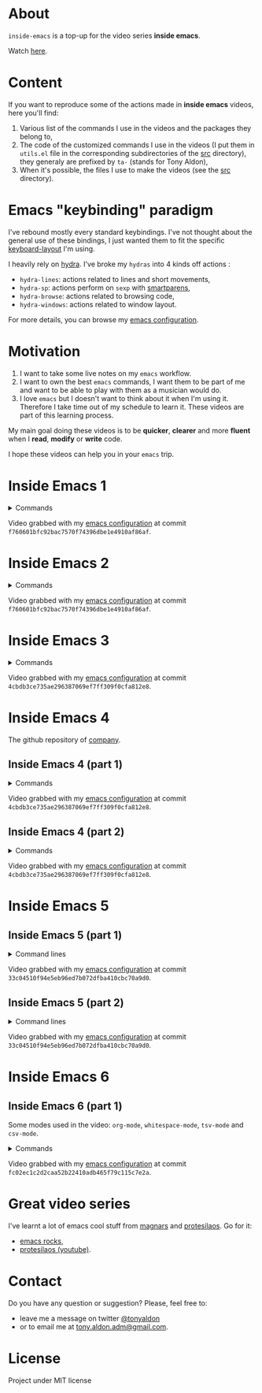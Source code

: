 # About
`inside-emacs` is a top-up for the video series **inside emacs**.

Watch [here](https://youtu.be/F1IXixEhQwk).

# Content

If you want to reproduce some of the actions made in **inside
emacs** videos, here you'll find:

1. Various list of the commands I use in the videos and the packages
   they belong to,
2. The code of the customized commands I use in the videos (I put them
   in `utils.el` file in the corresponding subdirectories of the
   [src](./src/) directory), they generaly are prefixed by `ta-`
   (stands for Tony Aldon),
3. When it's possible, the files I use to make the videos (see the
   [src](./src/) directory).

# Emacs "keybinding" paradigm

I've rebound mostly every standard keybindings. I've not thought about
the general use of these bindings, I just wanted them to fit the
specific [keyboard-layout](https://github.com/tonyaldon/keyboard-layout)
I'm using.

I heavily rely on [hydra](https://github.com/abo-abo/hydra). I've
broke my `hydras` into 4 kinds off actions :

* `hydra-lines`: actions related to lines and short movements,
* `hydra-sp`: actions perform on `sexp` with
  [smartparens](https://github.com/Fuco1/smartparens),
* `hydra-browse`: actions related to browsing code,
* `hydra-windows`: actions related to window layout.

For more details, you can browse my
[emacs configuration](https://github.com/tonyaldon/emacs.d).

# Motivation

1. I want to take some live notes on my `emacs` workflow.
2. I want to own the best `emacs` commands, I want them to be part of me
   and want to be able to play with them as a musician would do.
3. I love `emacs` but I doesn't want to think about it when I'm using
   it. Therefore I take time out of my schedule to learn it. These
   videos are part of this learning process.

My main goal doing these videos is to be **quicker**, **clearer** and
more **fluent** when I **read**, **modify** or **write** code.

I hope these videos can help you in your `emacs` trip.

# Inside Emacs 1

<details>
  <summary>Commands</summary>

| commands                         | packages                                                           |
|----------------------------------|--------------------------------------------------------------------|
| `avy-goto-word-or-subword-1`     | [avy](https://github.com/abo-abo/avy)                              |
| `cleanup-buffer`                 | [customized](./src/inside-emacs-1/utils.el)                        |
| `company-complete-selection`     | [company](https://github.com/company-mode/company-mode)            |
| `er/expand-region`               | [expand-region](https://github.com/magnars/expand-region.el)       |
| `iedit-mode`                     | [iedit](https://github.com/victorhge/iedit)                        |
| `iy-go-to-char`                  | [iy-go-to-char](https://github.com/doitian/iy-go-to-char)          |
| `iy-go-to-char-kill-region`      | [iy-go-to-char](https://github.com/doitian/iy-go-to-char)          |
| `iy-go-to-char-kill-ring-save`   | [iy-go-to-char](https://github.com/doitian/iy-go-to-char)          |
| `mc--insert-number-and-increase` | [multiple-cursors](https://github.com/magnars/multiple-cursors.el) |
| `mc/mark-next-like-this`         | [multiple-cursors](https://github.com/magnars/multiple-cursors.el) |
| `mc/mark-next-like-this-word`    | [multiple-cursors](https://github.com/magnars/multiple-cursors.el) |
| `replace-string`                 | built-in                                                           |
| `scroll-left`                    | built-in                                                           |
| `scroll-right`                   | built-in                                                           |
| `ta-avy-goto-end-of-line`        | [customized](./src/inside-emacs-1/utils.el)                        |
| `ta-mark-sexp-at-point`          | [customized](./src/inside-emacs-1/utils.el)                        |
| `ta-toggle-narrow`               | [customized](./src/inside-emacs-1/utils.el)                        |
| `ta-yank-line-below`             | [customized](./src/inside-emacs-1/utils.el)                        |
| `yank-rectangle`                 | built-in                                                           |

</details>

Video grabbed with my [emacs configuration](https://github.com/tonyaldon/emacs.d)
at commit `f760601bfc92bac7570f74396dbe1e4910af86af`.

# Inside Emacs 2

<details>
  <summary>Commands</summary>

| commands                         | packages                                                           |
|----------------------------------|--------------------------------------------------------------------|
| `avy-goto-word-or-subword-1`     | [avy](https://github.com/abo-abo/avy)                              |
| `dired-do-find-marked-files`     | built-in                                                           |
| `dired-mark`                     | built-in                                                           |
| `dired-narrow`                   | [dired-narrow](https://melpa.org/#/dired-narrow)                   |
| `dired-unmark-all-marks`         | built-in                                                           |
| `er/expand-region`               | [expand-region](https://github.com/magnars/expand-region.el)       |
| `forward-paragraph`              | built-in                                                           |
| `isearch-backward`               | built-in                                                           |
| `isearch-forward`                | built-in                                                           |
| `kmacro-bind-to-key`             | built-in                                                           |
| `kmacro-end-macro`               | built-in                                                           |
| `kmacro-start-macro`             | built-in                                                           |
| `mc--insert-number-and-increase` | [multiple-cursors](https://github.com/magnars/multiple-cursors.el) |
| `mc/mark-next-like-this`         | [multiple-cursors](https://github.com/magnars/multiple-cursors.el) |
| `replace-string`                 | built-in                                                           |
| `set-mark-command`               | built-in                                                           |
| `ta-mark-inside-quotes-or-pairs` | [customized](./src/inside-emacs-2/utils.el)                        |
| `ta-toggle-write-mode`           | [customized](./src/inside-emacs-2/utils.el)                        |
| `ta-w-finish-edit`               | [customized](./src/inside-emacs-2/utils.el)                        |
| `transpose-frame`                | [transpose-frame](https://melpa.org/#/transpose-frame)             |
| `universal-argument`             | built-in                                                           |
| `winner-undo`                    | built-in                                                           |
| `yas-expand`                     | [yasnippet](https://github.com/joaotavora/yasnippet)               |

</details>

Video grabbed with my [emacs configuration](https://github.com/tonyaldon/emacs.d)
at commit `f760601bfc92bac7570f74396dbe1e4910af86af`.

# Inside Emacs 3

<details>
  <summary>Commands</summary>

| commands                           | packages                                                           |
|------------------------------------|--------------------------------------------------------------------|
| `mc/add-cursor-on-click`           | [multiple-cursors](https://github.com/magnars/multiple-cursors.el) |
| `sp-splice-sexp`                   | [smartparens](https://github.com/Fuco1/smartparens)                |
| `sp-backward-kill-sexp`            | [smartparens](https://github.com/Fuco1/smartparens)                |
| `ta-mark-sexp-at-point`            | [customized](./src/inside-emacs-3/utils.el)                        |
| `yas-expand`                       | [yasnippet](https://github.com/joaotavora/yasnippet)               |
| `drag-stuff-down`                  | [drag-stuff](https://github.com/rejeep/drag-stuff.el)              |
| `ta-aw-other-window-scroll-buffer` | [customized](./src/inside-emacs-3/utils.el)                        |
| `scroll-other-window`              | built-in                                                           |
| `scroll-other-window-down`         | built-in                                                           |
| `mc/mark-next-like-this`           | [multiple-cursors](https://github.com/magnars/multiple-cursors.el) |

</details>

Video grabbed with my [emacs configuration](https://github.com/tonyaldon/emacs.d)
at commit `4cbdb3ce735ae296387069ef7ff309f0cfa812e8`.

# Inside Emacs 4

The github repository of [company](https://github.com/company-mode/company-mode).

## Inside Emacs 4 (part 1)

<details>
  <summary>Commands</summary>

| commands                     | packages                                                |
|------------------------------|---------------------------------------------------------|
| `avy-goto-word-or-subword-1` | [avy](https://github.com/abo-abo/avy)                   |
| `bicycle-cycle`              | [bicycle](https://github.com/tarsius/bicycle)           |
| `company-complete-selection` | [company](https://github.com/company-mode/company-mode) |
| `company-filter-candidates`  | [company](https://github.com/company-mode/company-mode) |
| `counsel-outline`            | [counsel](https://github.com/abo-abo/swiper)            |
| `delete-blank-lines`         | built-in                                                |
| `eval-defun`                 | built-in                                                |
| `join-line`                  | built-in                                                |
| `open-line`                  | built-in                                                |
| `ta-avy-copy-sexp`           | [customized](./src/inside-emacs-4/utils.el)             |
| `ta-mark-sexp-at-point`      | [customized](./src/inside-emacs-4/utils.el)             |
| `ta-outline-toggle-global`   | [customized](./src/inside-emacs-4/utils.el)             |
| `ta-sidebar`                 | [customized](./src/inside-emacs-4/utils.el)             |
| `yas-expand`                 | [yasnippet](https://github.com/joaotavora/yasnippet)    |

</details>

Video grabbed with my [emacs configuration](https://github.com/tonyaldon/emacs.d)
at commit `4cbdb3ce735ae296387069ef7ff309f0cfa812e8`.

## Inside Emacs 4 (part 2)

<details>
  <summary>Commands</summary>

| commands                     | packages                                             |
|------------------------------|------------------------------------------------------|
| `avy-goto-word-or-subword-1` | [avy](https://github.com/abo-abo/avy)                |
| `counsel-M-x`                | [avy](https://github.com/abo-abo/avy)                |
| `delete-blank-lines`         | built-in                                             |
| `describe-variable`          | built-in                                             |
| `eval-defun`                 | built-in                                             |
| `eval-region`                | built-in                                             |
| `mark-paragraph`             | built-in                                             |
| `next-buffer`                | built-in                                             |
| `previous-buffer`            | built-in                                             |
| `revert-buffer`              | built-in                                             |
| `sp-next-sexp`               | [smartparens](https://github.com/Fuco1/smartparens)  |
| `swiper`                     | [counsel](https://github.com/abo-abo/swiper)         |
| `ta-above-new-indent`        | [customized](./src/inside-emacs-4/utils.el)          |
| `ta-avy-goto-end-of-line`    | [customized](./src/inside-emacs-4/utils.el)          |
| `ta-below-new-indent`        | [customized](./src/inside-emacs-4/utils.el)          |
| `ta-mark-sexp-at-point`      | [customized](./src/inside-emacs-4/utils.el)          |
| `window-left`                | built-in                                             |
| `window-right`               | built-in                                             |
| `window-toggle-side-windows` | built-in                                             |
| `yas-expand`                 | [yasnippet](https://github.com/joaotavora/yasnippet) |

</details>

Video grabbed with my [emacs configuration](https://github.com/tonyaldon/emacs.d)
at commit `4cbdb3ce735ae296387069ef7ff309f0cfa812e8`.

# Inside Emacs 5

## Inside Emacs 5 (part 1)

<details>
<summary>Command lines</summary>

	emacsclient -h
	emacsclient -nw
	emacs --daemon
	ps -aux | grep emacs
	emacsclient --eval "(kill-emacs)"
	man pidof
	pidof emacs
	ps -ax | grep emacs
	emacs -nw

</details>

Video grabbed with my [emacs configuration](https://github.com/tonyaldon/emacs.d)
at commit `33c04510f94e5eb96ed7b072dfba410cbc70a9d0`.

## Inside Emacs 5 (part 2)

<details>
<summary>Command lines</summary>

	cd ~/.config/systemd/user
	locate emacs.service
	cp /usr/share/emacs/28.0.50/etc/emacs.service .
	emacsclient -nw
	emacsclient --eval "(kill-emacs)"
	ps -ax | grep emacs
	systemctl enable emacs --user
	systemctl status emacs --user
	systemctl start emacs --user
	emacsclient -nc

</details>

Video grabbed with my [emacs configuration](https://github.com/tonyaldon/emacs.d)
at commit `33c04510f94e5eb96ed7b072dfba410cbc70a9d0`.

# Inside Emacs 6

## Inside Emacs 6 (part 1)

Some modes used in the video: `org-mode`, `whitespace-mode`,
`tsv-mode` and `csv-mode`.

<details>
  <summary>Commands</summary>

| commands                                  | default key bindings | packages                                                           |
|-------------------------------------------|----------------------|--------------------------------------------------------------------|
| `avy-goto-line`                           |                      | [avy](https://github.com/abo-abo/avy)                              |
| `csv-align-fields`                        | C-c C-a              | [csv-mode](https://elpa.gnu.org/packages/csv-mode.html)            |
| `er/expand-region`                        |                      | [expand-region](https://github.com/magnars/expand-region.el)       |
| `mc/mark-next-like-this-word`             |                      | [multiple-cursors](https://github.com/magnars/multiple-cursors.el) |
| `org-ctrl-c-ctrl-c`                       | C-c C-c              | built-in                                                           |
| `org-cycle`                               | TAB                  | built-in                                                           |
| `org-return`                              | RET                  | built-in                                                           |
| `org-table-create-or-convert-from-region` | C-x <left>           | built-in                                                           |
| `previous-buffer`                         |                      | built-in                                                           |
| `tsv-mode`                                |                      | [csv-mode](https://elpa.gnu.org/packages/csv-mode.html)            |
| `universal-argument`                      | C-u                  | built-in                                                           |
| `whitespace-mode`                         |                      | built-in                                                           |

</details>

Video grabbed with my [emacs configuration](https://github.com/tonyaldon/emacs.d)
at commit `fc02ec1c2d2caa52b22410adb465f79c115c7e2a`.

# Great video series

I've learnt a lot of emacs cool stuff from [magnars](https://github.com/magnars) and
[protesilaos](https://protesilaos.com/about/). Go for it:

* [emacs rocks](http://emacsrocks.com/),
* [protesilaos (youtube)](https://www.youtube.com/channel/UC0uTPqBCFIpZxlz_Lv1tk_g).

# Contact

Do you have any question or suggestion? Please, feel free to:
* leave me a message on twitter <a
href="http://www.twitter.com/tonyaldon">@tonyaldon</a>
* or to email me at tony.aldon.adm@gmail.com.

# License
Project under MIT license
